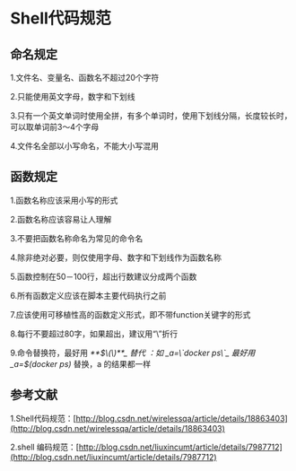 # Shell代码规范
## 命名规定

1.文件名、变量名、函数名不超过20个字符

2.只能使用英文字母，数字和下划线

3.只有一个英文单词时使用全拼，有多个单词时，使用下划线分隔，长度较长时，可以取单词前3～4个字母

4.文件名全部以小写命名，不能大小写混用

## 函数规定

1.函数名称应该采用小写的形式

2.函数名称应该容易让人理解

3.不要把函数名称命名为常见的命令名

4.除非绝对必要，则仅使用字母、数字和下划线作为函数名称

5.函数控制在50－100行，超出行数建议分成两个函数

6.所有函数定义应该在脚本主要代码执行之前

7.应该使用可移植性高的函数定义形式，即不带function关键字的形式

8.每行不要超过80字，如果超出，建议用“\”折行

9.命令替换符，最好用 _**$\(\)**_ 替代
：如 _a=\`docker ps\`_ 最好用 _a=$\(docker ps\)_ 替换，a 的结果都一样

## 参考文献

1.Shell代码规范：[http://blog.csdn.net/wirelessqa/article/details/18863403](http://blog.csdn.net/wirelessqa/article/details/18863403)

2.shell 编码规范：[http://blog.csdn.net/liuxincumt/article/details/7987712](http://blog.csdn.net/liuxincumt/article/details/7987712)